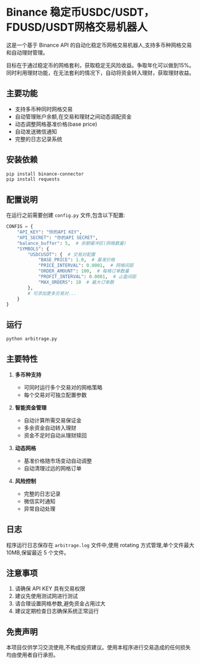 # Binance 稳定币USDC/USDT，FDUSD/USDT网格交易机器人

这是一个基于 Binance API 的自动化稳定币网格交易机器人,支持多币种网格交易和自动理财管理。

目标在于通过稳定币的网格套利，获取稳定无风险收益。争取年化可以做到15%。
同时利用理财功能，在无法套利的情况下，自动将资金转入理财，获取理财收益。

## 主要功能

- 支持多币种同时网格交易
- 自动管理账户余额,在交易和理财之间动态调配资金
- 动态调整网格基准价格(base price)
- 自动发送微信通知
- 完整的日志记录系统

## 安装依赖

```bash
pip install binance-connector
pip install requests
```

## 配置说明

在运行之前需要创建 `config.py` 文件,包含以下配置:

```python
CONFIG = {
    "API_KEY": "你的API KEY",
    "API_SECRET": "你的API SECRET",
    "balance_buffer": 5,  # 余额缓冲区(网格数量)
    "SYMBOLS": {
        "USDCUSDT": {  # 交易对配置
            "BASE_PRICE": 1.0,  # 基准价格
            "PRICE_INTERVAL": 0.0001,  # 网格间距
            "ORDER_AMOUNT": 100,  # 每格订单数量
            "PROFIT_INTERVAL": 0.0001,  # 止盈间距
            "MAX_ORDERS": 10  # 最大订单数
        },
        # 可添加更多交易对...
    }
}
```

## 运行

```bash
python arbitrage.py
```

## 主要特性

1. **多币种支持**
   - 可同时运行多个交易对的网格策略
   - 每个交易对可独立配置参数

2. **智能资金管理**
   - 自动计算所需交易保证金
   - 多余资金自动转入理财
   - 资金不足时自动从理财赎回

3. **动态网格**
   - 基准价格随市场变动自动调整
   - 自动清理过远的网格订单

4. **风险控制**
   - 完整的日志记录
   - 微信实时通知
   - 异常自动处理

## 日志

程序运行日志保存在 `arbitrage.log` 文件中,使用 rotating 方式管理,单个文件最大 10MB,保留最近 5 个文件。

## 注意事项

1. 请确保 API KEY 具有交易权限
2. 建议先使用测试网进行测试
3. 请合理设置网格参数,避免资金占用过大
4. 建议定期检查日志确保系统正常运行

## 免责声明

本项目仅供学习交流使用,不构成投资建议。使用本程序进行交易造成的任何损失均由使用者自行承担。
